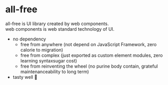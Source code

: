 # all-free

all-free is UI library created by web components.  
web components is web standard technology of UI.

- no dependency
  - free from anywhere (not depend on JavaScript Framework, zero calorie to migration)
  - free from complex (just exported as custom element modules, zero learning syntaxsugar cost)
  - free from reinventing the wheel (no purine body contain, grateful maintenanceability to long term)
- tasty well :beer:
